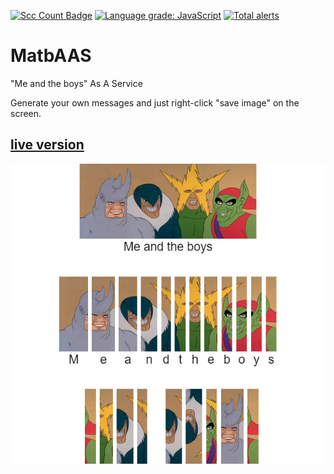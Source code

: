[![Scc Count Badge](https://sloc.xyz/github/klemek/matbaas/?category=code)](https://github.com/boyter/scc/#badges-beta)
[![Language grade: JavaScript](https://img.shields.io/lgtm/grade/javascript/g/Klemek/MatbAAS.svg?logo=lgtm&logoWidth=18)](https://lgtm.com/projects/g/Klemek/MatbAAS/context:javascript)
[![Total alerts](https://img.shields.io/lgtm/alerts/g/Klemek/MatbAAS.svg?logo=lgtm&logoWidth=18)](https://lgtm.com/projects/g/Klemek/MatbAAS/alerts/)

# MatbAAS

"Me and the boys" As A Service

Generate your own messages and just right-click "save image" on the screen.

## [live version](https://klemek.github.io/MatbAAS/)

![screen](./screen.png)
